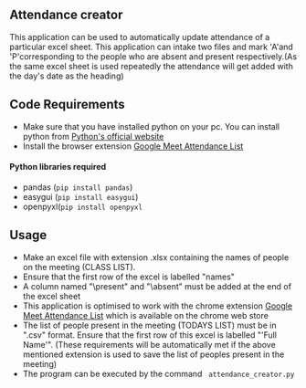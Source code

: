 
## Attendance creator

This application can be used to automatically update attendance of a particular excel sheet. This application can intake two files and mark  'A'and 'P'corresponding to the people who are absent and present respectively.(As the same excel sheet is used repeatedly the attendance will get added with the day's date as the heading)

## Code Requirements

- Make sure that you have installed python on your pc. You can install python from [Python's official website](https://www.python.org)
- Install the browser extension [Google Meet Attendance List](https://chrome.google.com/webstore/detail/google-meet-attendance-li/appcnhiefcidclcdjeahgklghghihfok?hl=en)
#### Python libraries required
- pandas (```pip install pandas```)
- easygui (```pip install easygui```)
- openpyxl(```pip install openpyxl```

## Usage
- Make an excel file with extension .xlsx  containing the names of people on the meeting (CLASS LIST).
- Ensure that the first row of the excel is labelled "names" 
- A column named "\present" and "\absent" must be added at the end of the excel sheet
- This application is optimised to work with the chrome extension  [Google Meet Attendance List](https://chrome.google.com/webstore/detail/google-meet-attendance-li/appcnhiefcidclcdjeahgklghghihfok?hl=en) which is available on the chrome web store
- The list of people present in the meeting (TODAYS LIST) must be in ".csv" format. Ensure that the first row of this excel is labelled "'Full Name'". (These requirements will be automatically met if the above mentioned extension is used to save the list of peoples present in the meeting)
- The program can be executed by the command
``` attendance_creator.py```
